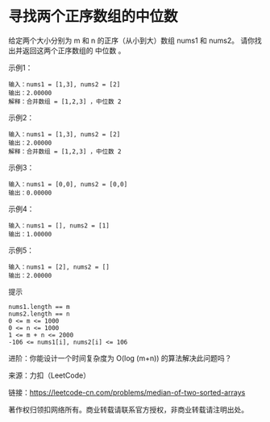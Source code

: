 # 寻找两个正序数组的中位数

给定两个大小分别为 m 和 n 的正序（从小到大）数组 nums1 和 nums2。 请你找出并返回这两个正序数组的 中位数 。

示例1：
```text
输入：nums1 = [1,3], nums2 = [2]
输出：2.00000
解释：合并数组 = [1,2,3] ，中位数 2
```

示例2：
```text
输入：nums1 = [1,3], nums2 = [2]
输出：2.00000
解释：合并数组 = [1,2,3] ，中位数 2
```

示例3：
```text
输入：nums1 = [0,0], nums2 = [0,0]
输出：0.00000
```

示例4：
```text
输入：nums1 = [], nums2 = [1]
输出：1.00000
```

示例5：
```text
输入：nums1 = [2], nums2 = []
输出：2.00000
```

提示
```text
nums1.length == m
nums2.length == n
0 <= m <= 1000
0 <= n <= 1000
1 <= m + n <= 2000
-106 <= nums1[i], nums2[i] <= 106
```

进阶：你能设计一个时间复杂度为 O(log (m+n)) 的算法解决此问题吗？

来源：力扣（LeetCode）

链接：https://leetcode-cn.com/problems/median-of-two-sorted-arrays

著作权归领扣网络所有。商业转载请联系官方授权，非商业转载请注明出处。
